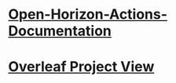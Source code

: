# [Open-Horizon-Actions-Documentation](Github_Actions_Workflow_Documentation.pdf)
# [Overleaf Project View](https://www.overleaf.com/read/smzhpbxbzpcb)
